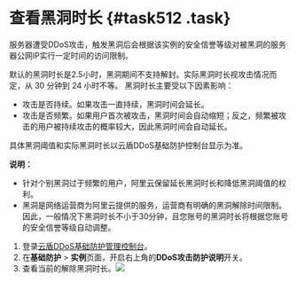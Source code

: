 # 查看黑洞时长 {#task512 .task}

服务器遭受DDoS攻击，触发黑洞后会根据该实例的安全信誉等级对被黑洞的服务器公网IP实行一定时间的访问限制。

默认的黑洞时长是2.5小时，黑洞期间不支持解封。实际黑洞时长视攻击情况而定，从 30 分钟到 24 小时不等。 黑洞时长主要受以下因素影响：

-   攻击是否持续。如果攻击一直持续，黑洞时间会延长。
-   攻击是否频繁。如果用户首次被攻击，黑洞时间会自动缩短；反之，频繁被攻击的用户被持续攻击的概率较大，因此黑洞时间会自动延长。

具体黑洞阈值和实际黑洞时长以云盾DDoS基础防护控制台显示为准。

**说明：** 

-   针对个别黑洞过于频繁的用户，阿里云保留延长黑洞时长和降低黑洞阈值的权利。
-   黑洞是网络运营商为阿里云提供的服务，运营商有明确的黑洞解除时间限制。因此，一般情况下黑洞时长不小于30分钟，且您账号的黑洞时长将根据您账号的安全信誉等级自动调整。

1.  登录[云盾DDoS基础防护管理控制台](https://yundun.console.aliyun.com/?p=ddosnext)。 
2.  在**基础防护** \> **实例**页面，开启右上角的**DDoS攻击防护说明**开关。 
3.  查看当前的解除黑洞时长。![](http://static-aliyun-doc.oss-cn-hangzhou.aliyuncs.com/assets/img/79454/154806273434165_zh-CN.png)

 

